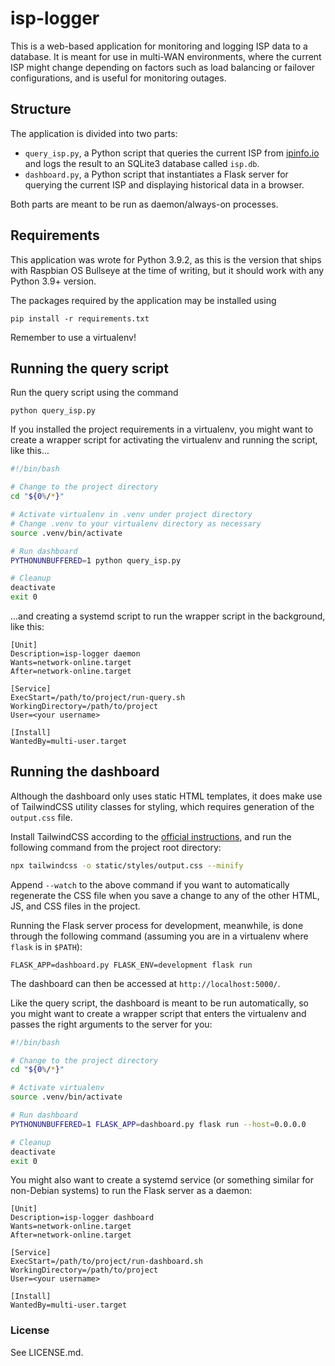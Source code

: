 isp-logger
===

This is a web-based application for monitoring and logging ISP data to a database. It is meant for use in multi-WAN environments, where the current ISP might change depending on factors such as load balancing or failover configurations, and is useful for monitoring outages.

## Structure

The application is divided into two parts:

- `query_isp.py`, a Python script that queries the current ISP from [ipinfo.io](https://ipinfo.io) and logs the result to an SQLite3 database called `isp.db`.
- `dashboard.py`, a Python script that instantiates a Flask server for querying the current ISP and displaying historical data in a browser.

Both parts are meant to be run as daemon/always-on processes.

## Requirements

This application was wrote for Python 3.9.2, as this is the version that ships with Raspbian OS Bullseye at the time of writing, but it should work with any Python 3.9+ version.

The packages required by the application may be installed using
```
pip install -r requirements.txt
```

Remember to use a virtualenv!

## Running the query script

Run the query script using the command
```
python query_isp.py
```

If you installed the project requirements in a virtualenv, you might want to create a wrapper script for activating the virtualenv and running the script, like this...
```bash
#!/bin/bash

# Change to the project directory
cd "${0%/*}"

# Activate virtualenv in .venv under project directory
# Change .venv to your virtualenv directory as necessary
source .venv/bin/activate

# Run dashboard
PYTHONUNBUFFERED=1 python query_isp.py

# Cleanup
deactivate
exit 0
```

...and creating a systemd script to run the wrapper script in the background, like this:
```
[Unit]
Description=isp-logger daemon
Wants=network-online.target
After=network-online.target

[Service]
ExecStart=/path/to/project/run-query.sh
WorkingDirectory=/path/to/project
User=<your username>

[Install]
WantedBy=multi-user.target
```

## Running the dashboard

Although the dashboard only uses static HTML templates, it does make use of TailwindCSS utility classes for styling, which requires generation of the `output.css` file.

Install TailwindCSS according to the [official instructions,](https://tailwindcss.com/docs/installation) and run the following command from the project root directory:

```bash
npx tailwindcss -o static/styles/output.css --minify
```

Append `--watch` to the above command if you want to automatically regenerate the CSS file when you save a change to any of the other HTML, JS, and CSS files in the project.

Running the Flask server process for development, meanwhile, is done through the following command (assuming you are in a virtualenv where `flask` is in `$PATH`):

```
FLASK_APP=dashboard.py FLASK_ENV=development flask run
```

The dashboard can then be accessed at `http://localhost:5000/`.

Like the query script, the dashboard is meant to be run automatically, so you might want to create a wrapper script that enters the virtualenv and passes the right arguments to the server for you:
```bash
#!/bin/bash

# Change to the project directory
cd "${0%/*}"

# Activate virtualenv
source .venv/bin/activate

# Run dashboard
PYTHONUNBUFFERED=1 FLASK_APP=dashboard.py flask run --host=0.0.0.0

# Cleanup
deactivate
exit 0
```

You might also want to create a systemd service (or something similar for non-Debian systems) to run the Flask server as a daemon:

```
[Unit]
Description=isp-logger dashboard
Wants=network-online.target
After=network-online.target

[Service]
ExecStart=/path/to/project/run-dashboard.sh
WorkingDirectory=/path/to/project
User=<your username>

[Install]
WantedBy=multi-user.target
```

### License

See LICENSE.md.
